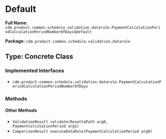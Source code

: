# Default

**Full Name:** `cdm.product.common.schedule.validation.datarule.PaymentCalculationPeriodCalculationPeriodNumberOfDays$Default`

**Package:** `cdm.product.common.schedule.validation.datarule`

## Type: Concrete Class

### Implemented Interfaces

- `cdm.product.common.schedule.validation.datarule.PaymentCalculationPeriodCalculationPeriodNumberOfDays`

### Methods

#### Other Methods

- `ValidationResult validate(RosettaPath arg0, PaymentCalculationPeriod arg1)`
- `ComparisonResult executeDataRule(PaymentCalculationPeriod arg0)`


